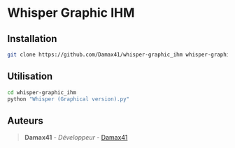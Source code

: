 # Whisper Graphic IHM

## Installation

```bash
git clone https://github.com/Damax41/whisper-graphic_ihm whisper-graphic_ihm
```

## Utilisation

```bash
cd whisper-graphic_ihm
python "Whisper (Graphical version).py"
```

## Auteurs

> **Damax41** - *Développeur* - [Damax41](https://github.com/Damax41)
